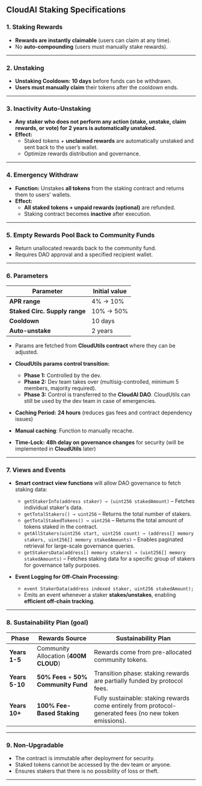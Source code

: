
## **CloudAI Staking Specifications**

### **1. Staking Rewards**

- **Rewards are instantly claimable** (users can claim at any time).
- No **auto-compounding** (users must manually stake rewards).

----------

### **2. Unstaking**

- **Unstaking Cooldown:** **10 days** before funds can be withdrawn.
- **Users must manually claim** their tokens after the cooldown ends.

----------

### **3. Inactivity Auto-Unstaking**

- **Any staker who does not perform any action (stake, unstake, claim rewards, or vote) for 2 years is automatically unstaked.**
- **Effect:**
  - Staked tokens + **unclaimed rewards** are automatically unstaked and sent back to the user’s wallet.
  - Optimize rewards distribution and governance.

----------

### **4. Emergency Withdraw**

- **Function:** Unstakes **all tokens** from the staking contract and returns them to users' wallets.
- **Effect:**
  - **All staked tokens + unpaid rewards (optional)** are refunded.
  - Staking contract becomes **inactive** after execution.

----------

### **5. Empty Rewards Pool Back to Community Funds**

- Return unallocated rewards back to the community fund.
- Requires DAO approval and a specified recipient wallet.

----------

### **6. Parameters**

| **Parameter** | **Initial value** |
|--------------|----------|
| **APR range** | 4% → 10% |
| **Staked Circ. Supply range** | 10% → 50% |
| **Cooldown** | 10 days |
| **Auto-unstake** | 2 years |

- Params are fetched from **CloudUtils contract** where they can be adjusted.
- **CloudUtils params control transition:**
  - **Phase 1:** Controlled by the dev.
  - **Phase 2:** Dev team takes over (multisig-controlled, minimum 5 members, majority required).
  - **Phase 3:** Control is transferred to the **CloudAI DAO**. CloudUtils can still be used by the dev team in case of emergencies.
  
- **Caching Period:** **24 hours** (reduces gas fees and contract dependency issues)
- **Manual caching**: Function to manually recache.
- **Time-Lock:** **48h delay on governance changes** for security (will be implemented in **CloudUtils** later)

----------

### **7. Views and Events**
  
- **Smart contract view functions** will allow DAO governance to fetch staking data:
  - `getStakerInfo(address staker) → (uint256 stakedAmount)` – Fetches individual staker's data.
  - `getTotalStakers() → uint256` – Returns the total number of stakers.
  - `getTotalStakedTokens() → uint256` – Returns the total amount of tokens staked in the contract.
  - `getAllStakers(uint256 start, uint256 count) → (address[] memory stakers, uint256[] memory stakedAmounts)` – Enables paginated retrieval for large-scale governance queries.
  - `getStakersData(address[] memory stakers) → (uint256[] memory stakedAmounts)` – Fetches staking data for a specific group of stakers for governance tally purposes.

- **Event Logging for Off-Chain Processing:**
  - `event StakerData(address indexed staker, uint256 stakedAmount);`
  - Emits an event whenever a staker **stakes/unstakes**, enabling **efficient off-chain tracking**.

----------

### **8. Sustainability Plan (goal)**

| **Phase**  | **Rewards Source**                      | **Sustainability Plan** |
|------------|---------------------------------|----------------|
| **Years 1-5**  | Community Allocation (**400M CLOUD**) | Rewards come from pre-allocated community tokens. |
| **Years 5-10** | **50% Fees** + **50% Community Fund**  | Transition phase: staking rewards are partially funded by protocol fees. |
| **Years 10+**  | **100% Fee-Based Staking**  | Fully sustainable: staking rewards come entirely from protocol-generated fees (no new token emissions). |

----------

### **9. Non-Upgradable**

- The contract is immutable after deployment for security.
- Staked tokens cannot be accessed by the dev team or anyone.
- Ensures stakers that there is no possibility of loss or theft.

----------
